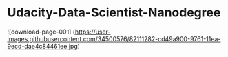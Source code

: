 # Udacity-Data-Scientist-Nanodegree
![download-page-001]
(https://user-images.githubusercontent.com/34500576/82111282-cd49a900-9761-11ea-9ecd-dae4c84461ee.jpg)
